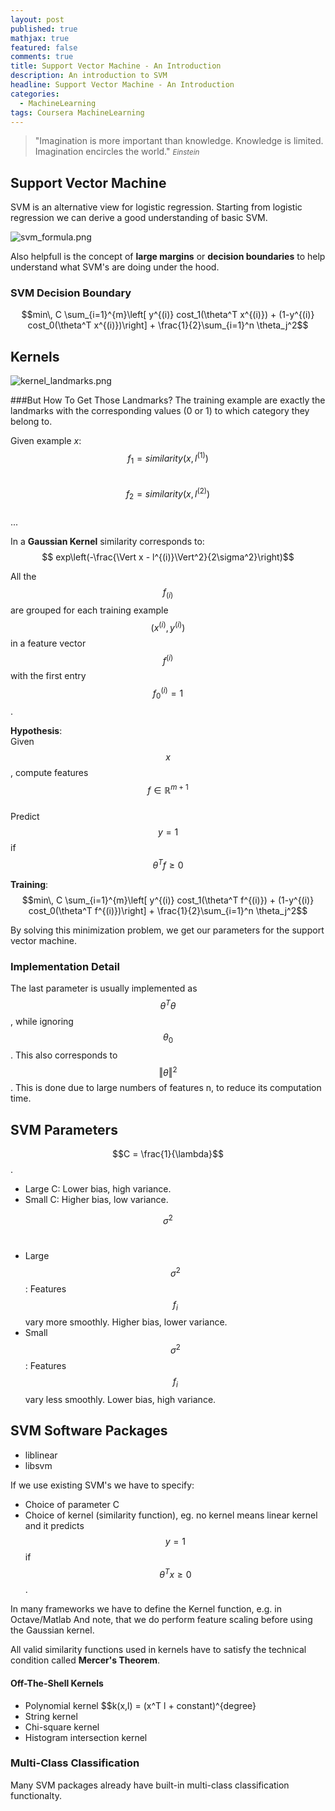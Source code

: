 ```yaml
---
layout: post
published: true
mathjax: true
featured: false
comments: true
title: Support Vector Machine - An Introduction
description: An introduction to SVM
headline: Support Vector Machine - An Introduction
categories:
  - MachineLearning
tags: Coursera MachineLearning
---
```

>&quot;Imagination is more important than knowledge. Knowledge is limited. Imagination encircles the world.&quot;
><small><cite title="Einstein">Einstein</cite></small>

## Support Vector Machine
SVM is an alternative view for logistic regression. Starting from logistic regression we can derive a good understanding of basic SVM.

![svm_formula.png]({{site.baseurl}}/images/posts/SupportVectorMachine_AnIntroduction/svm_formula.png)

Also helpfull is the concept of **large margins** or **decision boundaries** to help understand what SVM's are doing under the hood.

### SVM Decision Boundary
$$min\, C \sum_{i=1}^{m}\left[ y^{(i)} cost_1(\theta^T x^{(i)}) + (1-y^{(i)} cost_0(\theta^T x^{(i)})\right] + \frac{1}{2}\sum_{i=1}^n \theta_j^2$$

## Kernels
![kernel_landmarks.png]({{site.baseurl}}/images/posts/SupportVectorMachine_AnIntroduction/kernel_landmarks.png)

###But How To Get Those Landmarks?
The training example are exactly the landmarks with the corresponding values (0 or 1) to which category they belong to.

Given example *x*: <br>
$$ f_1 = similarity(x,l^{(1)})$$ <br>
$$ f_2 = similarity(x,l^{(2)})$$ <br>
... <br>

In a **Gaussian Kernel** similarity corresponds to: $$ exp\left(-\frac{\Vert x - l^{(i)}\Vert^2}{2\sigma^2}\right)$$

All the $$f_{(i)}$$ are grouped for each training example $$(x^{(i)}, y^{(i)})$$ in a feature vector $$f^{(i)}$$ with the first entry $$f_0^{(i)} = 1$$.

**Hypothesis**:<br>
Given $$x$$, compute features $$f \in \mathbb{R}^{m+1}$$ <br>
	Predict $$y=1$$ if $$\theta^{T}f \ge 0$$
    
**Training**:<br>
$$min\, C \sum_{i=1}^{m}\left[ y^{(i)} cost_1(\theta^T f^{(i)}) + (1-y^{(i)} cost_0(\theta^T f^{(i)})\right] + \frac{1}{2}\sum_{i=1}^n \theta_j^2$$

By solving this minimization problem, we get our parameters for the support vector machine.

### Implementation Detail
The last parameter is usually implemented as $$\theta^T\theta$$, while ignoring $$\theta_0$$. This also corresponds to $$\Vert \theta \Vert^2$$. This is done due to large numbers of features n, to reduce its computation time.

## SVM Parameters
$$C = \frac{1}{\lambda}$$. <br>
- Large C: Lower bias, high variance.
- Small C: Higher bias, low variance.

$$\sigma^2$$ <br>
- Large $$\sigma^2$$: Features $$f_i$$ vary more smoothly. Higher bias, lower variance.
- Small $$\sigma^2$$: Features $$f_i$$ vary less smoothly. Lower bias, high variance.

## SVM Software Packages
- liblinear
- libsvm

If we use existing SVM's we have to specify:
- Choice of parameter C
- Choice of kernel (similarity function), eg. no kernel means linear kernel and it predicts $$y = 1$$ if $$\theta^Tx \ge 0$$.

In many frameworks we have to define the Kernel function, e.g. in Octave/Matlab
And note, that we do perform feature scaling before using the Gaussian kernel.

All valid similarity functions used in kernels have to satisfy the technical condition called **Mercer's Theorem**.

#### Off-The-Shell Kernels
- Polynomial kernel $$k(x,l) = (x^T l + constant)^{degree}
- String kernel
- Chi-square kernel
- Histogram intersection kernel

### Multi-Class Classification
Many SVM packages already have built-in multi-class classification functionalty.



